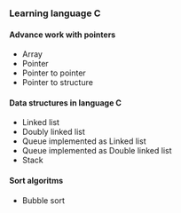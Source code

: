 ### Learning language C
#### Advance work with pointers
  * Array 
  * Pointer
  * Pointer to pointer
  * Pointer to structure
  
#### Data structures in language C
  * Linked list
  * Doubly linked list
  * Queue implemented as Linked list
  * Queue implemented as Double linked list
  * Stack
  
#### Sort algoritms 
  * Bubble sort
